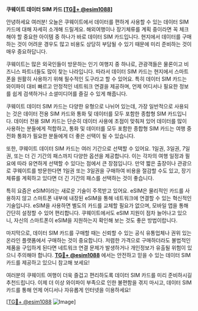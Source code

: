 **쿠웨이트 데이터 SIM 카드 [[TG💪+ @esim1088](https://t.me/s/esim1088)]**

안녕하세요 여러분! 오늘은 쿠웨이트에서 데이터를 편하게 사용할 수 있는 데이터 SIM 카드에 대해 자세히 소개해 드릴게요. 해외여행이나 장기체류를 계획 중이라면 꼭 체크해야 할 중요한 아이템 중 하나가 바로 데이터 SIM 카드입니다. 현지에서 데이터를 구매하는 것이 어려운 경우도 많고 비용도 상당히 부담될 수 있기 때문에 미리 준비하는 것이 매우 중요하답니다.

쿠웨이트는 많은 외국인들이 방문하는 인기 여행지 중 하나로, 관광객들은 물론이고 비즈니스 파트너들도 많이 찾는 나라입니다. 따라서 데이터 SIM 카드는 현지에서 스마트폰을 원활히 사용하기 위해 필수적인 도구라고 할 수 있어요. 특히 데이터 SIM 카드는 와이파이 대비 빠르고 안정적인 네트워크 연결을 제공하며, 언제 어디서나 필요한 정보를 쉽게 검색하거나 소셜미디어를 즐길 수 있게 해줍니다.

쿠웨이트 데이터 SIM 카드는 다양한 유형으로 나뉘어 있는데, 가장 일반적으로 사용되는 것은 데이터 전용 SIM 카드와 통화 및 데이터를 모두 포함한 종합형 SIM 카드입니다. 데이터 전용 SIM 카드는 단순히 데이터 사용에 초점이 맞춰져 있어 데이터를 많이 사용하는 분들에게 적합하고, 통화 및 데이터를 모두 포함한 종합형 SIM 카드는 여행 중 전화 통화가 필요한 분들에게 더 좋은 선택이 될 수 있습니다.

또한, 쿠웨이트 데이터 SIM 카드는 여러 기간으로 선택할 수 있어요. 1일권, 3일권, 7일권, 또는 더 긴 기간의 패스까지 다양한 옵션을 제공합니다. 이는 각자의 여행 일정과 필요에 따라 유연하게 선택할 수 있다는 점에서 큰 장점입니다. 만약 짧은 출장이나 관광으로 쿠웨이트를 방문한다면 1일권 또는 3일권을 구매하여 비용을 절감할 수도 있고, 장기 체류를 계획하고 있다면 더 긴 기간의 패스를 선택하는 것이 좋습니다.

특히 요즘은 eSIM이라는 새로운 기술이 주목받고 있어요. eSIM은 물리적인 카드를 사용하지 않고 스마트폰 내부에 내장된 eSIM을 통해 네트워크에 연결할 수 있는 혁신적인 기술입니다. eSIM을 사용하면 별도의 카드를 교체할 필요가 없으며, 모바일 앱을 통해 간단히 설정할 수 있어 편리합니다. 쿠웨이트에서도 eSIM 지원이 점차 늘어나고 있으니, 자신의 스마트폰이 eSIM을 지원하는지 확인해 보는 것도 좋은 방법이랍니다.

마지막으로, 데이터 SIM 카드를 구매할 때는 신뢰할 수 있는 공식 유통업체나 권위 있는 온라인 플랫폼에서 구매하는 것이 중요합니다. 저렴한 가격으로 구매하더라도 불법적인 제품을 구입하게 된다면 네트워크 연결 문제가 발생하거나 개인정보가 유출될 위험이 있으니 주의해야 합니다. **[TG💪+ @esim1088](https://t.me/s/esim1088)** 에서는 안전하고 믿을 수 있는 데이터 SIM 카드를 제공하고 있으니 참고해 보세요!

여러분의 쿠웨이트 여행이 더욱 즐겁고 편리하도록 데이터 SIM 카드를 미리 준비하시길 추천드립니다. 이제 더 이상 와이파이 부족으로 인한 불편함을 겪지 마시고, 데이터 SIM 카드를 통해 언제 어디서나 자유롭게 인터넷을 이용하세요!

[[TG💪+ @esim1088](https://t.me/s/esim1088) ![Image](https://i.postimg.cc/Y0z9fWf4/image.png)]